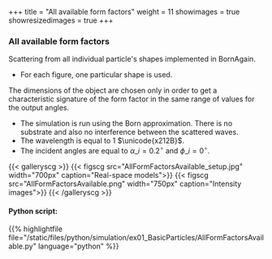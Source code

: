+++
title = "All available form factors"
weight = 11
showimages = true
showresizedimages = true
+++

### All available form factors

Scattering from all individual particle's shapes implemented in BornAgain.

* For each figure, one particular shape is used.

The dimensions of the object are chosen only in order to get a characteristic signature of the form factor in the same range of values for the output angles.

* The simulation is run using the Born approximation. There is no substrate and also no interference between the scattered waves.
* The wavelength is equal to $1$ $\unicode{x212B}$.
* The incident angles are equal to $\alpha\_i = 0.2 ^{\circ}$ and $\phi\_i = 0^{\circ}$.
  
  

{{< galleryscg >}}
{{< figscg src="AllFormFactorsAvailable_setup.jpg" width="700px" caption="Real-space models">}}
{{< figscg src="AllFormFactorsAvailable.png" width="750px" caption="Intensity images">}}
{{< /galleryscg >}}  
  
#### Python script:
{{% highlightfile file="/static/files/python/simulation/ex01_BasicParticles/AllFormFactorsAvailable.py" language="python" %}}
